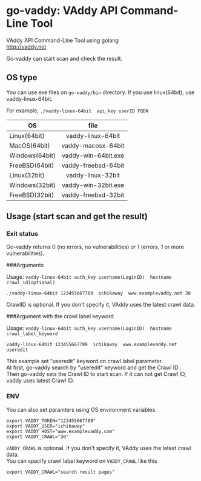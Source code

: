 
go-vaddy: VAddy API Command-Line Tool
=================================

VAddy API Command-Line Tool using golang  
http://vaddy.net

Go-vaddy can start scan and check the result.

## OS type

You can use exe files on `go-vaddy/bin` directory.
If you use linux(64bit), use vaddy-linux-64bit.  

For example, `./vaddy-linux-64bit  api_key userID FQDN`

| OS            | file               | 
| ------------- |:------------------:| 
| Linux(64bit)  | vaddy-linux-64bit  |
| MacOS(64bit)  | vaddy-macosx-64bit |
| Windows(64bit)| vaddy-win-64bit.exe|
| FreeBSD(64bit)| vaddy-freebsd-64bit|
| Linux(32bit)  | vaddy-linux-32bit  |
| Windows(32bit)| vaddy-win-32bit.exe|
| FreeBSD(32bit)| vaddy-freebsd-32bit|



## Usage (start scan and get the result)

### Exit status
Go-vaddy returns 0 (no errors, no vulnerabilities) or 1 (errors, 1 or more vulnerabilities).


###Arguments

Usage: `vaddy-linux-64bit auth_key username(LoginID)  hostname crawl_id(optional)`

    ./vaddy-linux-64bit 123455667789  ichikaway  www.examplevaddy.net 30

CrawlID is optional. If you don't specify it, VAddy uses the latest crawl data.


###Argument with the crawl label keyword

Usage: `vaddy-linux-64bit auth_key username(LoginID)  hostname crawl_label_keyword`

    vaddy-linux-64bit 123455667789  ichikaway  www.examplevaddy.net useredit

This example set "useredit" keyword on crawl label parameter.  
At first, go-vaddy search by "useredit" keyword and get the Crawl ID .  
Then go-vaddy sets the Crawl ID to start scan.
If it can not get Crawl ID, vaddy uses latest Crawl ID.



### ENV
You can also set paramters using OS environment variables.  

    export VADDY_TOKEN="123455667789"  
    export VADDY_USER="ichikaway"  
    export VADDY_HOST="www.examplevaddy.com"  
    export VADDY_CRAWL="30"  


`VADDY_CRAWL` is optional. If you don't specify it, VAddy uses the latest crawl data.  
You can specify crawl label keyword on `VADDY_CRAWL` like this  

    export VADDY_CRAWL="search result pages"  
